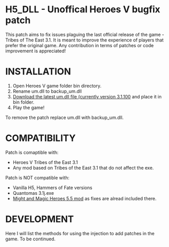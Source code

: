 # H5_DLL - Unoffical Heroes V bugfix patch
This patch aims to fix issues plaguing the last official release of the game - Tribes of The East 3.1.
It is meant to improve the experience of players that prefer the original game.
Any contribution in terms of patches or code improvement is appreciated!

# INSTALLATION
1. Open Heroes V game folder bin directory. 
2. Rename um.dll to backup_um.dll
3. [Download the latest um.dll file (currently version 3.1.100](https://github.com/dredknight/H5_DLL/releases) and place it in bin folder.
4. Play the game!

To remove the patch replace um.dll with backup_um.dll.

# COMPATIBILITY
Patch is comaptible with:
- Heroes V Tribes of the East 3.1
- Any mod based on Tribes of the East 3.1 that do not affect the exe.

Patch is NOT compatible with:
- Vanilla H5, Hammers of Fate versions
- Quantomas 3.1j.exe
- [Might and Magic Heroes 5.5 mod](https://www.moddb.com/mods/might-magic-heroes-55) as fixes are alread included there.

# DEVELOPMENT
Here I will list the methods for using the injection to add patches in the game. To be continued.